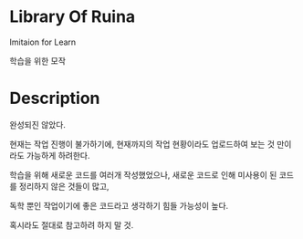# Library Of Ruina

Imitaion for Learn

학습을 위한 모작

# Description

완성되진 않았다.

현재는 작업 진행이 불가하기에,
현재까지의 작업 현황이라도 업로드하여
보는 것 만이라도 가능하게 하려한다.

학습을 위해 새로운 코드를 여러개 작성했었으나,
새로운 코드로 인해 미사용이 된 코드를 정리하지 않은 것들이 많고,

독학 뿐인 작업이기에 좋은 코드라고 생각하기 힘들 가능성이 높다.

혹시라도 절대로 참고하려 하지 말 것.
